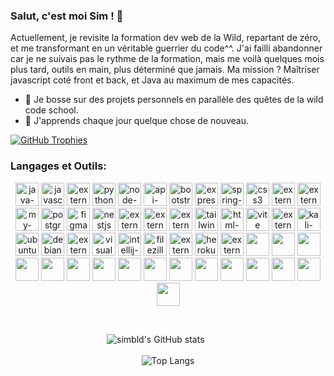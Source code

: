 <p align="center">

### Salut, c'est moi Sim ! 👋

Actuellement, je revisite la formation dev web de la Wild, repartant de zéro, 
et me transformant en un véritable guerrier du code^^. 
J'ai failli abandonner car je ne suivais pas le rythme de la formation, 
mais me voilà quelques mois plus tard, outils en main, plus déterminé que jamais. 
Ma mission ? Maîtriser javascript coté front et back, et Java au maximum de mes capacités.

- 🔭 Je bosse sur des projets personnels en parallèle des quêtes de la wild code school.
- 🌱 J'apprends chaque jour quelque chose de nouveau.
</p>


[![GitHub Trophies](https://github-profile-trophy.vercel.app/?username=simbld&no-frame=true&no-bg=true&theme=darkhub&row=1&column=6&margin-w=50&margin-h=50)](https://github.com/ryo-ma/github-profile-trophy)


### Langages et Outils:

<p align="center">
<img width="37" height="37" src="https://img.icons8.com/3d-fluency/37/java-coffee-cup-logo.png" alt="java-coffee-cup-logo"/> <img width="37" height="37" src="https://img.icons8.com/arcade/37/javascript.png" alt="javascript"/> <img width="37" height="37" src="https://img.icons8.com/external-tal-revivo-shadow-tal-revivo/37/external-react-a-javascript-library-for-building-user-interfaces-logo-shadow-tal-revivo.png" alt="external-react-a-javascript-library-for-building-user-interfaces-logo-shadow-tal-revivo"/> <img width="37" height="37" src="https://img.icons8.com/3d-fluency/37/python.png" alt="python"/> <img width="37" height="37" src="https://img.icons8.com/fluency/37/node-js.png" alt="node-js"/> <img width="37" height="37" src="https://img.icons8.com/ios-filled/37/api-settings.png" alt="api-settings"/> <img width="37" height="37" src="https://img.icons8.com/plasticine/37/bootstrap.png" alt="bootstrap"/> <img width="37" height="37" src="https://img.icons8.com/officel/37/express-js.png" alt="express-js"/> <img width="37" height="37" src="https://img.icons8.com/office/37/spring-logo.png" alt="spring-logo"/> <img width="37" height="37" src="https://img.icons8.com/plasticine/37/css3.png" alt="css3"/> <img width="37" height="37" src="https://img.icons8.com/external-tal-revivo-color-tal-revivo/80/external-docker-a-set-of-coupled-software-as-a-service-logo-color-tal-revivo.png" alt="external-docker-a-set-of-coupled-software-as-a-service-logo-color-tal-revivo"/> <img width="37" height="37" src="https://img.icons8.com/external-those-icons-lineal-color-those-icons/37/external-Git-social-media-those-icons-lineal-color-those-icons.png" alt="external-Git-social-media-those-icons-lineal-color-those-icons"/> <img width="37" height="37" src="https://img.icons8.com/color/37/my-sql.png" alt="my-sql"/> <img width="37" height="37" src="https://img.icons8.com/plasticine/37/postgreesql.png" alt="postgreesql"/> <img width="37" height="37" src="https://img.icons8.com/stickers/37/figma.png" alt="figma"/> <img width="37" height="37" src="https://img.icons8.com/color/37/nestjs.png" alt="nestjs"/> <img width="37" height="37" src="https://img.icons8.com/external-tal-revivo-shadow-tal-revivo/37/external-typescript-an-open-source-programming-language-developed-and-maintained-by-microsoft-logo-shadow-tal-revivo.png" alt="external-typescript-an-open-source-programming-language-developed-and-maintained-by-microsoft-logo-shadow-tal-revivo"/> <img width="37" height="37" src="https://img.icons8.com/external-tal-revivo-shadow-tal-revivo/37/external-yarn-fast-reliable-and-secure-dependency-management-web-portal-logo-shadow-tal-revivo.png" alt="external-yarn-fast-reliable-and-secure-dependency-management-web-portal-logo-shadow-tal-revivo"/> <img width="37" height="37" src="https://img.icons8.com/external-tal-revivo-shadow-tal-revivo/37/external-trello-a-web-based-list-making-application-for-multi-platform-logo-shadow-tal-revivo.png" alt="external-trello-a-web-based-list-making-application-for-multi-platform-logo-shadow-tal-revivo"/> <img width="37" height="37" src="https://img.icons8.com/fluency/37/tailwind_css.png" alt="tailwind_css"/> <img width="37" height="37" src="https://img.icons8.com/color/37/html-5--v1.png" alt="html-5--v1"/> <img width="37" height="37" src="https://img.icons8.com/color/37/vite.png" alt="vite"/> <img width="37" height="37" src="https://img.icons8.com/external-tal-revivo-shadow-tal-revivo/37/external-postman-is-the-only-complete-api-development-environment-logo-shadow-tal-revivo.png" alt="external-postman-is-the-only-complete-api-development-environment-logo-shadow-tal-revivo"/> <img width="37" height="37" src="https://img.icons8.com/color/37/kali-linux.png" alt="kali-linux"/> <img width="37" height="37" src="https://img.icons8.com/color/37/ubuntu--v1.png" alt="ubuntu--v1"/> <img width="37" height="37" src="https://img.icons8.com/color/37/debian.png" alt="debian"/> <img width="37" height="37" src="https://img.icons8.com/external-tal-revivo-shadow-tal-revivo/37/external-firebase-a-googles-mobile-platform-that-helps-you-quickly-develop-high-quality-apps-logo-shadow-tal-revivo.png" alt="external-firebase-a-googles-mobile-platform-that-helps-you-quickly-develop-high-quality-apps-logo-shadow-tal-revivo"/> <img width="37" height="37" src="https://img.icons8.com/color/37/visual-studio-code-2019.png" alt="visual-studio-code-2019"/> <img width="37" height="37" src="https://img.icons8.com/color/37/intellij-idea.png" alt="intellij-idea"/> <img width="37" height="37" src="https://img.icons8.com/color/37/filezilla.png" alt="filezilla"/> <img width="37" height="37" src="https://img.icons8.com/external-tal-revivo-shadow-tal-revivo/37/external-eclipse-an-integrated-development-environment-used-in-computer-programming-logo-shadow-tal-revivo.png" alt="external-eclipse-an-integrated-development-environment-used-in-computer-programming-logo-shadow-tal-revivo"/> <img width="37" height="37" src="https://img.icons8.com/color/37/heroku.png" alt="heroku"/> <img width="37" height="37" src="https://img.icons8.com/external-tal-revivo-shadow-tal-revivo/37/external-netlify-a-cloud-computing-company-that-offers-hosting-and-serverless-backend-services-for-static-websites-logo-shadow-tal-revivo.png" alt="external-netlify-a-cloud-computing-company-that-offers-hosting-and-serverless-backend-services-for-static-websites-logo-shadow-tal-revivo"/> <img width="37" height="37" src="https://cdn.jsdelivr.net/gh/devicons/devicon/icons/processing/processing-original.svg" /> <img width="37" height="37" src="https://cdn.jsdelivr.net/gh/devicons/devicon/icons/blender/blender-original.svg" /> <img width="37" height="37" src="https://cdn.jsdelivr.net/gh/devicons/devicon/icons/ssh/ssh-original.svg"/> <img width="37" height="37" src="https://cdn.jsdelivr.net/gh/devicons/devicon/icons/spring/spring-original.svg" /> <img width="37" height="37" src="https://cdn.jsdelivr.net/gh/devicons/devicon/icons/slack/slack-original.svg" /> <img width="37" height="37" src="https://cdn.jsdelivr.net/gh/devicons/devicon/icons/sass/sass-original.svg" />
<img width="37" height="37" src="https://cdn.jsdelivr.net/gh/devicons/devicon/icons/redux/redux-original.svg" />
<img width="37" height="37" src="https://cdn.jsdelivr.net/gh/devicons/devicon/icons/npm/npm-original-wordmark.svg" />
<img width="37" height="37" src="https://cdn.jsdelivr.net/gh/devicons/devicon/icons/msdos/msdos-original.svg" />
<img width="37" height="37" src="https://cdn.jsdelivr.net/gh/devicons/devicon/icons/linux/linux-original.svg" />
<img width="37" height="37" src="https://cdn.jsdelivr.net/gh/devicons/devicon/icons/jquery/jquery-original.svg" />
<img width="37" height="37" src="https://cdn.jsdelivr.net/gh/devicons/devicon/icons/intellij/intellij-original.svg" />
<img width="37" height="37" src="https://cdn.jsdelivr.net/gh/devicons/devicon/icons/ifttt/ifttt-original.svg" />
<img width="37" height="37" src="https://cdn.jsdelivr.net/gh/devicons/devicon/icons/html5/html5-original.svg" />
<img width="37" height="37" src="https://cdn.jsdelivr.net/gh/devicons/devicon/icons/gimp/gimp-original.svg" />
<img width="37" height="37" src="https://cdn.jsdelivr.net/gh/devicons/devicon/icons/angularjs/angularjs-original.svg" />
</p>
<br>
<p align="center">
  <img src="https://github-readme-stats.vercel.app/api?username=simbld&show_icons=true&theme=radical" alt="simbld's GitHub stats" />
  &nbsp; &nbsp; &nbsp; &nbsp; &nbsp;<br><br>
  <img src="https://github-readme-stats.vercel.app/api/top-langs/?username=simbld&layout=compact&theme=radical" alt="Top Langs" />
</p>

